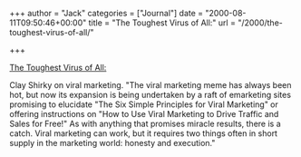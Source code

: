 +++
author = "Jack"
categories = ["Journal"]
date = "2000-08-11T09:50:46+00:00"
title = "The Toughest Virus of All:"
url = "/2000/the-toughest-virus-of-all/"

+++

[The Toughest Virus of All:][1]

Clay Shirky on viral marketing. "The viral marketing meme has always been hot, but now its expansion is being undertaken by a raft of emarketing sites promising to elucidate "The Six Simple Principles for Viral Marketing" or offering instructions on "How to Use Viral Marketing to Drive Traffic and Sales for Free!" As with anything that promises miracle results, there is a catch. Viral marketing can work, but it requires two things often in short supply in the marketing world: honesty and execution."

 [1]: http://www.business2.com/content/magazine/breakthrough/2000/07/11/13896